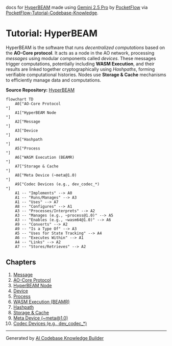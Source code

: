 docs for [HyperBEAM](https://github.com/permaweb/HyperBEAM) made using [Gemini 2.5 Pro](https://deepmind.google/technologies/gemini/pro/) by [PocketFlow](https://github.com/The-Pocket/PocketFlow) via [PocketFlow-Tutorial-Codebase-Knowledge](https://github.com/The-Pocket/PocketFlow-Tutorial-Codebase-Knowledge).

# Tutorial: HyperBEAM

HyperBEAM is the software that runs *decentralized computations* based on the **AO-Core protocol**. It acts as a node in the AO network, processing *messages* using modular components called *devices*. These messages trigger computations, potentially including **WASM Execution**, and their results are linked together cryptographically using *Hashpaths*, forming verifiable computational histories. Nodes use **Storage & Cache** mechanisms to efficiently manage data and computations.


**Source Repository:** [HyperBEAM](https://github.com/permaweb/HyperBEAM)

```mermaid
flowchart TD
    A0["AO-Core Protocol
"]
    A1["HyperBEAM Node
"]
    A2["Message
"]
    A3["Device
"]
    A4["Hashpath
"]
    A5["Process
"]
    A6["WASM Execution (BEAMR)
"]
    A7["Storage & Cache
"]
    A8["Meta Device (~meta@1.0)
"]
    A9["Codec Devices (e.g., dev_codec_*)
"]
    A1 -- "Implements" --> A0
    A1 -- "Runs/Manages" --> A3
    A1 -- "Uses" --> A7
    A8 -- "Configures" --> A1
    A3 -- "Processes/Interprets" --> A2
    A3 -- "Manages (e.g., ~process@1.0)" --> A5
    A3 -- "Enables (e.g., ~wasm64@1.0)" --> A6
    A9 -- "Converts" --> A2
    A9 -- "Is a Type Of" --> A3
    A5 -- "Uses for State Tracking" --> A4
    A6 -- "Executes Within" --> A1
    A4 -- "Links" --> A2
    A7 -- "Stores/Retrieves" --> A2
```

## Chapters

1. [Message
](01_message_.md)
2. [AO-Core Protocol
](02_ao_core_protocol_.md)
3. [HyperBEAM Node
](03_hyperbeam_node_.md)
4. [Device
](04_device_.md)
5. [Process
](05_process_.md)
6. [WASM Execution (BEAMR)
](06_wasm_execution__beamr__.md)
7. [Hashpath
](07_hashpath_.md)
8. [Storage & Cache
](08_storage___cache_.md)
9. [Meta Device (~meta@1.0)
](09_meta_device___meta_1_0__.md)
10. [Codec Devices (e.g., dev_codec_*)
](10_codec_devices__e_g___dev_codec____.md)


---

Generated by [AI Codebase Knowledge Builder](https://github.com/The-Pocket/Tutorial-Codebase-Knowledge)